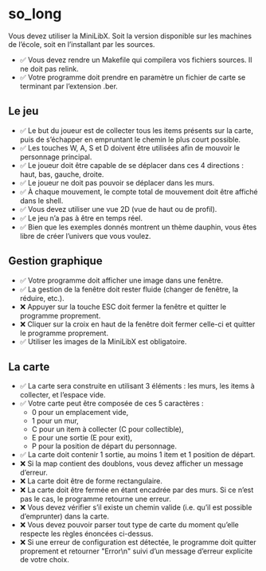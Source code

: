 # so_long
Vous devez utiliser la MiniLibX. Soit la version disponible sur les machines de
l’école, soit en l’installant par les sources.

- ✅ Vous devez rendre un Makefile qui compilera vos fichiers sources. Il ne doit pas relink.
- ✅ Votre programme doit prendre en paramètre un fichier de carte se terminant par l’extension .ber.

## Le jeu
- ✅ Le but du joueur est de collecter tous les items présents sur la carte, puis de s’échapper en empruntant le chemin le plus court possible.
- ✅ Les touches W, A, S et D doivent être utilisées afin de mouvoir le personnage principal.
- ✅ Le joueur doit être capable de se déplacer dans ces 4 directions : haut, bas, gauche, droite.
- ✅ Le joueur ne doit pas pouvoir se déplacer dans les murs.
- ✅ À chaque mouvement, le compte total de mouvement doit être affiché dans le shell.
- ✅ Vous devez utiliser une vue 2D (vue de haut ou de profil).
- ✅ Le jeu n’a pas à être en temps réel.
- ✅ Bien que les exemples donnés montrent un thème dauphin, vous êtes libre de créer l’univers que vous voulez.

## Gestion graphique
- ✅ Votre programme doit afficher une image dans une fenêtre.
- ✅ La gestion de la fenêtre doit rester fluide (changer de fenêtre, la réduire, etc.).
- ❌ Appuyer sur la touche ESC doit fermer la fenêtre et quitter le programme proprement.
- ❌ Cliquer sur la croix en haut de la fenêtre doit fermer celle-ci et quitter le programme proprement.
- ✅ Utiliser les images de la MiniLibX est obligatoire.

## La carte
- ✅ La carte sera construite en utilisant 3 éléments : les murs, les items à collecter,
	et l’espace vide.
- ✅ Votre carte peut être composée de ces 5 caractères :
	- 0 pour un emplacement vide,
	- 1 pour un mur,
	- C pour un item à collecter (C pour collectible),
	- E pour une sortie (E pour exit),
	- P pour la position de départ du personnage.
- ✅ La carte doit contenir 1 sortie, au moins 1 item et 1 position de départ.
- ❌ Si la map contient des doublons, vous devez afficher un message d’erreur.
- ❌ La carte doit être de forme rectangulaire.
- ❌ La carte doit être fermée en étant encadrée par des murs. Si ce n’est pas le cas, le programme retourne une erreur.
- ❌ Vous devez vérifier s’il existe un chemin valide (i.e. qu’il est possible d’emprunter) dans la carte.
- ❌ Vous devez pouvoir parser tout type de carte du moment qu’elle respecte les règles énoncées ci-dessus.
- ❌ Si une erreur de configuration est détectée, le programme doit quitter proprement et retourner "Error\n" suivi d’un message d’erreur explicite de votre choix.
